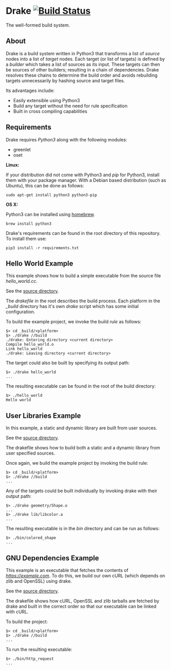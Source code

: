 Drake [![Build Status](https://travis-ci.org/mefyl/drake.svg?branch=master)](https://travis-ci.org/mefyl/drake)
=====
The well-formed build system.

About
-----
Drake is a build system written in Python3 that transforms a list of *source* nodes into a list of *target* nodes. Each target (or list of targets) is defined by a *builder* which takes a list of sources as its input. These targets can then be sources of other builders; resulting in a chain of dependencies. Drake resolves these chains to determine the build order and avoids rebuilding targets unnecessarily by hashing source and target files.

Its advantages include:
- Easily extensible using Python3
- Build any target without the need for rule specification
- Built in cross compiling capabilities

Requirements
------------
Drake requires *Python3* along with the following modules:
- greenlet
- oset

**Linux:**

If your distribution did not come with Python3 and *pip* for Python3, install them with your package manager. With a Debian based distribution (such as Ubuntu), this can be done as follows:
```
sudo apt-get install python3 python3-pip
```

**OS X:**

Python3 can be installed using [homebrew](http://brew.sh).
```
brew install python3
```

Drake's requirements can be found in the root directory of this repository. To install them use:
```
pip3 install -r requirements.txt
```

Hello World Example
-------------------
This example shows how to build a simple executable from the source file *hello_world.cc*.

See the [source directory](https://github.com/mefyl/drake/tree/master/examples/hello_world).

The *drakefile* in the root describes the build process. Each platform in the *_build* directory has it's own *drake* script which has some initial configuration.

To build the example project, we invoke the build *rule* as follows:
```
$> cd _build/<platform>
$> ./drake //build
./drake: Entering directory <current directory>
Compile hello_world.o
Link hello_world
./drake: Leaving directory <current directory>
```

The target could also be built by specifying its output path:
```
$> ./drake hello_world
...
```

The resulting executable can be found in the root of the build directory:
```
$> ./hello_world
Hello world
```

User Libraries Example
-----------------
In this example, a static and dynamic library are built from user sources.

See the [source directory](https://github.com/mefyl/drake/tree/master/examples/user_libraries).

The drakefile shows how to build both a static and a dynamic library from user specified sources.

Once again, we build the example project by invoking the build rule:
```
$> cd _build/<platform>
$> ./drake //build
...
```

Any of the targets could be built individually by invoking drake with their output path:
```
$> ./drake geometry/Shape.o
...
$> ./drake lib/libcolor.a
...
```

The resulting executable is in the *bin* directory and can be run as follows:
```
$> ./bin/colored_shape
...
```

GNU Dependencies Example
------------------------
This example is an executable that fetches the contents of *https://example.com*. To do this, we build our own cURL (which depends on zlib and OpenSSL) using drake.

See the [source directory](https://github.com/mefyl/drake/tree/master/examples/gnu_builder).

The drakefile shows how cURL, OpenSSL and zlib tarballs are fetched by drake and built in the correct order so that our executable can be linked with cURL.

To build the project:
```
$> cd _build/<platform>
$> ./drake //build
...
```

To run the resulting executable:
```
$> ./bin/http_request
...
```
